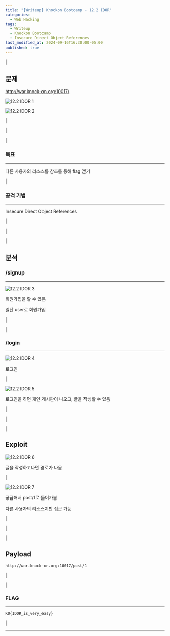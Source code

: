 ```yaml
---
title: "[Writeup] Knockon Bootcamp - 12.2 IDOR"
categories:
  - Web Hacking
tags:
  - Writeup
  - Knockon Bootcamp
  - Insecure Direct Object References
last_modified_at: 2024-09-16T16:30:00-05:00
published: true
---
```


|

## 문제

<http://war.knock-on.org:10017/>

![12.2 IDOR 1](/assets/images/writeup/web-hacking/knock-on/12-2_IDOR_1.png)

![12.2 IDOR 2](/assets/images/writeup/web-hacking/knock-on/12-2_IDOR_2.png)

|

|

|

### 목표

---

다른 사용자의 리소스를 참조를 통해 flag 얻기

|

### 공격 기법

---

Insecure Direct Object References

|

|

|

## 분석

### /signup

---

![12.2 IDOR 3](/assets/images/writeup/web-hacking/knock-on/12-2_IDOR_3.png)

회원가입을 할 수 있음

일단 user로 회원가입

|

|

### /login

---

![12.2 IDOR 4](/assets/images/writeup/web-hacking/knock-on/12-2_IDOR_4.png)

로그인

|

![12.2 IDOR 5](/assets/images/writeup/web-hacking/knock-on/12-2_IDOR_5.png)

로그인을 하면 개인 게시판이 나오고, 글을 작성할 수 있음

|

|

|

## Exploit

![12.2 IDOR 6](/assets/images/writeup/web-hacking/knock-on/12-2_IDOR_6.png)

글을 작성하고나면 경로가 나옴

|

![12.2 IDOR 7](/assets/images/writeup/web-hacking/knock-on/12-2_IDOR_7.png)

궁금해서 post/1로 들어가봄

다른 사용자의 리소스지만 접근 가능

|

|

|

## Payload

```bash
http://war.knock-on.org:10017/post/1
```

|

|

### FLAG

---

```sh
K0{IDOR_is_very_easy}
```

|

---
